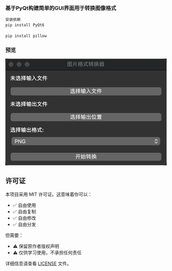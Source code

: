 ### 基于PyQt构建简单的GUI界面用于转换图像格式



```sh
安装依赖
pip install PyQt6

pip install pillow
```

### 预览
![alt text](images/preview.png)
## 许可证

本项目采用 MIT 许可证。这意味着你可以：
- ✅ 自由使用
- ✅ 自由复制
- ✅ 自由修改
- ✅ 自由分发

但需要：
- ⚠️ 保留原作者版权声明
- ⚠️ 仅供学习使用，不承担任何责任

详细信息请查看 [LICENSE](LICENSE) 文件。